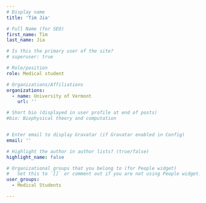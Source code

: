 ```yaml
---
# Display name
title: 'Tim Jia'

# Full Name (for SEO)
first_name: Tim
last_name: Jia

# Is this the primary user of the site?
# superuser: true

# Role/position
role: Medical student

# Organizations/Affiliations
organizations:
  - name: University of Vermont
    url: ''

# Short bio (displayed in user profile at end of posts)
#bio: Biophysical theory and computation


# Enter email to display Gravatar (if Gravatar enabled in Config)
email: ''

# Highlight the author in author lists? (true/false)
highlight_name: false

# Organizational groups that you belong to (for People widget)
#   Set this to `[]` or comment out if you are not using People widget.
user_groups:
  - Medical Students

---
```


<div style="margin-bottom: 5px;"></div>



